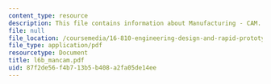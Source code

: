 ```yaml
---
content_type: resource
description: This file contains information about Manufacturing - CAM.
file: null
file_location: /coursemedia/16-810-engineering-design-and-rapid-prototyping-january-iap-2007/87f2de56f4b713b5b408a2fa05de14ee_l6b_mancam.pdf
file_type: application/pdf
resourcetype: Document
title: l6b_mancam.pdf
uid: 87f2de56-f4b7-13b5-b408-a2fa05de14ee
---
```

